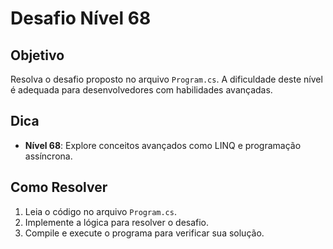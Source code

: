 # Desafio Nível 68

## Objetivo
Resolva o desafio proposto no arquivo `Program.cs`. A dificuldade deste nível é adequada para desenvolvedores com habilidades avançadas.

## Dica
- **Nível 68**: Explore conceitos avançados como LINQ e programação assíncrona.

## Como Resolver
1. Leia o código no arquivo `Program.cs`.
2. Implemente a lógica para resolver o desafio.
3. Compile e execute o programa para verificar sua solução.
